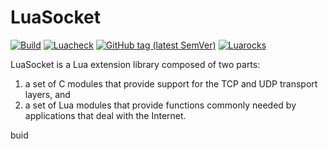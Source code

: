 # LuaSocket


[![Build](https://img.shields.io/github/actions/workflow/status/lunarmodules/luasocket/build.yml?branch=master&label=Build&logo=Lua)](https://github.com/lunarmodules/luasocket/actions?workflow=Build)
[![Luacheck](https://img.shields.io/github/actions/workflow/status/lunarmodules/luasocket/luacheck.yml?branch=master&label=Luacheck&logo=Lua)](https://github.com/lunarmodules/luasocket/actions?workflow=Luacheck)
[![GitHub tag (latest SemVer)](https://img.shields.io/github/v/tag/lunarmodules/luasocket?label=Tag&logo=GitHub)](https://github.com/lunarmodules/luasocket/releases)
[![Luarocks](https://img.shields.io/luarocks/v/lunarmodules/luasocket?label=Luarocks&logo=Lua)](https://luarocks.org/modules/lunarmodules/luasocket)

LuaSocket is a Lua extension library composed of two parts:

1. a set of C modules that provide support for the TCP and UDP transport layers, and
2. a set of Lua modules that provide functions commonly needed by applications that deal with the Internet.

buid
